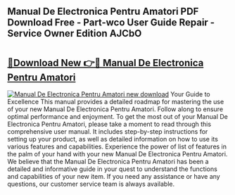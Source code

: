 ## Manual De Electronica Pentru Amatori PDF Download Free - Part-wco User Guide Repair - Service Owner Edition AJCbO

# <h2><a href="http://cf24496.oget.top/?id=Manual+De+Electronica+Pentru+Amatori">🔗Download New 👉🔴 Manual De Electronica Pentru Amatori</a></h2>

[![Manual De Electronica Pentru Amatori new download](https://i.imgur.com/5g1atiW.png)](http://cf24496.oget.top/?id=Manual+De+Electronica+Pentru+Amatori)
Your Guide to Excellence This manual provides a detailed roadmap for mastering the use of your new Manual De Electronica Pentru Amatori. Follow along to ensure optimal performance and enjoyment. To get the most out of your Manual De Electronica Pentru Amatori, please take a moment to read through this comprehensive user manual. It includes step-by-step instructions for setting up your product, as well as detailed information on how to use its various features and capabilities. Experience the power of list of features in the palm of your hand with your new Manual De Electronica Pentru Amatori. We believe that the Manual De Electronica Pentru Amatori has been a detailed and informative guide in your quest to understand the functions and capabilities of your new item. If you need any assistance or have any questions, our customer service team is always available.
